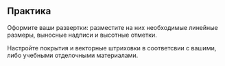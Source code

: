 ## Практика

Оформите ваши развертки: разместите на них необходимые линейные размеры, выносные надписи и высотные отметки.

Настройте покрытия и векторные штриховки в соответсвии с вашими, либо учебными отделочными материалами.
